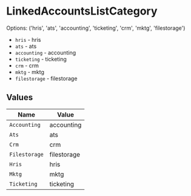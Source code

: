 # LinkedAccountsListCategory

Options: ('hris', 'ats', 'accounting', 'ticketing', 'crm', 'mktg', 'filestorage')

* `hris` - hris
* `ats` - ats
* `accounting` - accounting
* `ticketing` - ticketing
* `crm` - crm
* `mktg` - mktg
* `filestorage` - filestorage


## Values

| Name          | Value         |
| ------------- | ------------- |
| `Accounting`  | accounting    |
| `Ats`         | ats           |
| `Crm`         | crm           |
| `Filestorage` | filestorage   |
| `Hris`        | hris          |
| `Mktg`        | mktg          |
| `Ticketing`   | ticketing     |